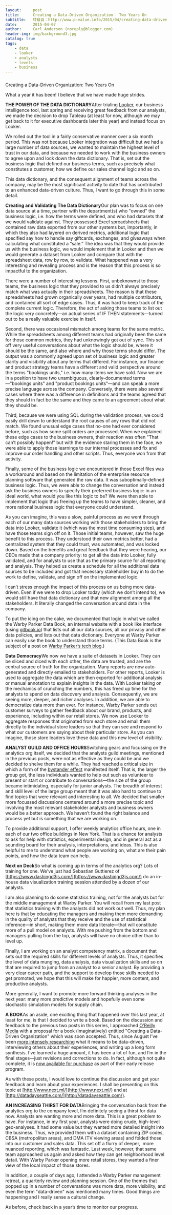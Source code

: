 ```yaml
---
layout:     post
title:      Creating a Data-Driven Organization： Two Years On
subtitle:   转载自：http://www.p-value.info/2015/04/creating-data-driven-organization-two_6.html
date:       2015-04-07
author:     Carl Anderson (noreply@blogger.com)
header-img: img/background3.jpg
catalog: true
tags:
    - data
    - looker
    - analysts
    - levels
    - business
---
```













### 
Creating a Data-Driven Organization: Two Years On


What a year it has been! I believe that we have made huge strides.

**THE POWER OF THE DATA DICTIONARY**After trialing [Looker](http://www.looker.com/), our business intelligence tool, last spring and receiving great feedback from our analysts, we made the decision to drop Tableau (at least for now, although we may get back to it for executive dashboards later this year) and instead focus on Looker.

We rolled out the tool in a fairly conservative manner over a six month period. This was not because Looker integration was difficult but we had a large number of data sources, we wanted to maintain the highest level of trust in our data, and because we needed to work with the business owners to agree upon and lock down the data dictionary. That is, set out the business logic that defined our business terms, such as precisely what constitutes a customer, how we define our sales channel logic and so on.

This data dictionary, and the consequent alignment of teams across the company, may be the most significant activity to date that has contributed to an enhanced data-driven culture. Thus, I want to go through this in some detail.

**Creating and Validating The Data Dictionary**Our plan was to focus on one data source at a time, partner with the department(s) who "owned" the business logic, i.e. how the terms were defined, and who had datasets that we would validate against. They possessed Excel spreadsheets that contained raw data exported from our other systems but, importantly, in which they also had layered on derived metrics, additional logic that specified say how to handle say giftcards, exchanges, and giveaways when calculating what constituted a “sale.” The idea was that they would provide us with the business logic, we would implement that in Looker and then we would generate a dataset from Looker and compare that with the spreadsheet data, row by row, to validate. What happened was a very interesting and revealing process and is the reason that this process is so impactful to the organization.

There were a number of interesting lessons. First, unbeknownst to those teams, the business logic that they provided to us didn’t always precisely match what was actually in their spreadsheets. The reason is that these spreadsheets had grown organically over years, had multiple contributors, and contained all sort of edge cases. Thus, it was hard to keep track of the complete current logic. Therefore, the act of asking those teams to list out the logic very concretely—an actual series of IF THEN statements—turned out to be a really valuable exercise in itself.

Second, there was occasional mismatch among teams for the same metric. While the spreadsheets among different teams had originally been the same for those common metrics, they had unknowingly got out of sync. This set off very useful conversations about what the logic should be, where it should be the same, and also where and why those terms should differ. The output was a commonly agreed upon set of business logic and greater clarity and visibility about any terms that differed. For instance, our finance and product strategy teams have a different and valid perspective around the terms "bookings units," i.e. how many items we have sold. Now we are in a position to have two unambiguous, clearly-documented terms—"bookings units" and "product bookings units"—and can speak a more precise language across the company. Conversely, there were also several cases where there was a difference in definitions and the teams agreed that they should in fact be the same and they came to an agreement about what they should be.

Third, because we were using SQL during the validation process, we could easily drill down to understand the root causes of any rows that did not match. We found unusual edge cases that no-one had ever considered before, such as how some split orders are processed. When we explained these edge cases to the business owners, their reaction was often "That can’t possibly happen!" but with the evidence staring them in the face, we were able to apply those learnings to our internal processes and fix and improve our order handling and other scripts. Thus, everyone won from that activity.

Finally, some of the business logic we encountered in those Excel files was a workaround and based on the limitation of the enterprise resource planning software that generated the raw data. It was suboptimally-defined business logic. Thus, we were able to change the conversation and instead ask the business owners to specify their preferred business logic: in an ideal world, what would you like this logic to be? We were then able to implement that logic thus freeing up the teams to have simpler, cleaner, and more rational business logic that everyone could understand.

As you can imagine, this was a slow, painful process as we went through each of our many data sources working with those stakeholders to bring the data into Looker, validate it (which was the most time consuming step), and have those teams sign off on it. Those initial teams, however, saw the huge benefit to this process. They understood their own metrics better, had a centralized system that they could trust, was automated, and was locked down. Based on the benefits and great feedback that they were hearing, our CEOs made that a company priority: to get all the data into Looker, fully validated, and for analysts to use that as the primary source for all reporting and analysis. They helped us create a schedule for all the additional data sources to be included and got that necessary stakeholder buy in to do the work to define, validate, and sign off on the implemented logic.

I can’t stress enough the impact of this process on us being more data-driven. Even if we were to drop Looker today (which we don’t intend to), we would still have that data dictionary and that new alignment among all the stakeholders. It literally changed the conversation around data in the company.

To put the icing on the cake, we documented that logic in what we called the Warby Parker Data Book, an internal website with a book like interface (using [gitbook.io](http://gitbook.io/)) that lists out all our data sources, all our privacy and other data policies, and lists out that data dictionary. Everyone at Warby Parker can easily use the book to understand those terms. (This Data Book is the subject of a post on [Warby Parker’s tech blog](http://www.theoculists.com/the-warby-parker-data-book).)

**Data Democracy**We now we have a suite of datasets in Looker. They can be sliced and diced with each other, the data are trusted, and are the central source of truth for the organization. Many reports are now auto-generated and directly emailed to stakeholders. For other reports, Looker is used to aggregate the data which are then exported for additional analysis or manual annotation to explain insights in the data. With Looker taking on the mechanics of crunching the numbers, this has freed up time for the analysts to spend on data discovery and analysis. Consequently, we are seeing more, deeper, and richer analyses. In addition, we are able to democratize data more than ever. For instance, Warby Parker sends out customer surveys to gather feedback about our brand, products, and experience, including within our retail stores. We now use Looker to aggregate responses that originated from each store and email them directly to the individual store leaders so that they can see and respond to what our customers are saying about their particular store. As you can imagine, those store leaders love these data and this new level of visibility.

**ANALYST GUILD AND OFFICE HOURS**Switching gears and focussing on the analytics org itself, we decided that the analysts guild meetings, mentioned in the previous posts, were not as effective as they could be and we decided to shelve them for a while. They had reached a critical size in which a form of the [bystander effect](http://en.wikipedia.org/wiki/Bystander_effect) manifested itself. That is, the larger the group got, the less individuals wanted to help out such as volunteer to present or start or contribute to conversations—the size of the group became intimidating, especially for junior analysts. The breadth of interest and skill level of the large group meant that it was also hard to continue to find topics that were relevant and interesting to all. We decided that smaller more focussed discussions centered around a more precise topic and involving the most relevant stakeholder analysts and business owners would be a better approach. We haven’t found the right balance and process yet but is something that we are working on.

To provide additional support, I offer weekly analytics office hours, one in each of our two office buildings in New York. That is a chance for analysts to ask for help with statistics, experimental design, and in general act as a sounding board for their analysis, interpretations, and ideas. This is also helpful to me to understand what people are working on, what are their pain points, and how the data team can help.

**Next on Deck**So what is coming up in terms of the analytics org? Lots of training for one. We've just had Sebastian Guttierez of [https://www.dashingd3js.com/](https://www.dashingd3js.com/) do an in-house data visualization training session attended by a dozen of our analysts.

I am also planning to do some statistics training, not for the analysts but for the middle management at Warby Parker. You will recall from my last post that statistics training with the analysts did not work out well. Thus, my plan here is that by educating the managers and making them more demanding in the quality of analysts that they receive and the use of statistical inference—in short, making them more data literate—that will constitute more of a pull model on analysts. With me pushing from the bottom and managers pulling from the top, analysts will have no choice other than to level up.

Finally, I am working on an analyst competency matrix, a document that sets out the required skills for different levels of analysts. Thus, it specifies the level of data munging, data analysis, data visualization skills and so on that are required to jump from an analyst to a senior analyst. By providing a very clear career path, and the support to develop those skills needed to get promoted, we hope that this will make for happier, more content, and productive analysts.

More generally, I want to promote more forward thinking analyses in the next year: many more predictive models and hopefully even some stochastic simulation models for supply chain.

**A BOOK**As an aside, one exciting thing that happened over this last year, at least for me, is that I decided to write a book. Based on the discussion and feedback to the previous two posts in this series, I approached [O’Reilly Media](http://www.oreilly.com/) with a proposal for a book (imaginatively) entitled "Creating a Data-Driven Organization" which was soon accepted. Thus, since August I’ve been [more intensely researching](https://twitter.com/LeapingLlamas/status/521464847754862592) what it means to be data-driven, interviewing others about their experiences, and writing up a long form synthesis. I’ve learned a huge amount, it has been a lot of fun, and I’m in the final stages—just revisions and corrections to do. In fact, although not quite complete, it is [now available for purchase](http://shop.oreilly.com/product/0636920035848.do) as part of their early release program.

As with these posts, I would love to continue the discussion and get your feedback and learn about your experiences. I shall be presenting on this topic at [http://www.next.ml/](http://www.next.ml/) and at [http://datadayseattle.com/](http://datadayseattle.com/).

**AN INCREASING THIRST FOR DATA**Bringing the conversation back from the analytics org to the company level, I’m definitely seeing a thirst for data now. Analysts are wanting more and more data. This is a great problem to have. For instance, in my first year, analysts were doing crude, high-level geo-analyses. It had some value but they wanted more detailed insight into the business. Thus, we provided them with a dataset containing ZIP codes, CBSA (metropolitan areas), and DMA (TV viewing areas) and folded those into our customer and sales data. This set off a flurry of deeper,  more nuanced reporting, which was fantastic. Last week, however, that same team approached us again and asked how they can get neighborhood level detail. With Warby Parker opening more retail stores, they wanted a finer view of the local impact of those stores.

In addition, a couple of days ago, I attended a Warby Parker management retreat, a quarterly review and planning session. One of the themes that popped up in a number of conversations was more data, more visibility, and even the term "data-driven" was mentioned many times. Good things are happening and I really sense a cultural change.

As before, check back in a year’s time to monitor our progress.















